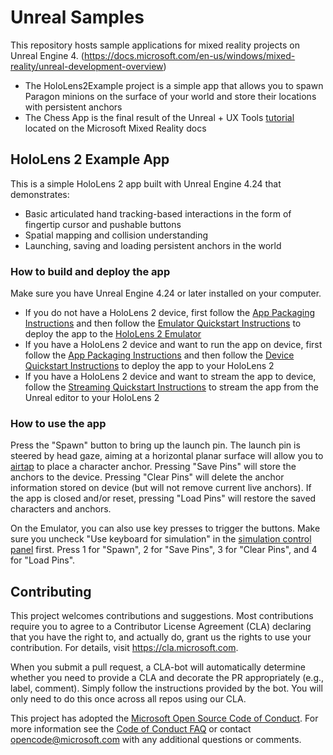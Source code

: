# Unreal Samples

This repository hosts sample applications for mixed reality projects on Unreal Engine 4. (https://docs.microsoft.com/en-us/windows/mixed-reality/unreal-development-overview)
* The HoloLens2Example project is a simple app that allows you to spawn Paragon minions on the surface of your world and store their locations with persistent anchors
* The Chess App is the final result of the Unreal + UX Tools [tutorial](https://docs.microsoft.com/en-us/windows/mixed-reality/unreal-uxt-ch1) located on the Microsoft Mixed Reality docs

## HoloLens 2 Example App

This is a simple HoloLens 2 app built with Unreal Engine 4.24 that demonstrates:
* Basic articulated hand tracking-based interactions in the form of fingertip cursor and pushable buttons
* Spatial mapping and collision understanding
* Launching, saving and loading persistent anchors in the world

### How to build and deploy the app

Make sure you have Unreal Engine 4.24 or later installed on your computer. 
* If you do not have a HoloLens 2 device, first follow the [App Packaging Instructions](https://docs.unrealengine.com/en-US/Platforms/AR/HoloLens2/HowTo/PackageApp/index.html) and then follow the [Emulator Quickstart Instructions](https://docs.unrealengine.com/en-US/Platforms/AR/HoloLens2/QuickStartEmulator/index.html) to deploy the app to the [HoloLens 2 Emulator](https://docs.microsoft.com/en-us/windows/mixed-reality/using-the-hololens-emulator)
* If you have a HoloLens 2 device and want to run the app on device, first follow the [App Packaging Instructions](https://docs.unrealengine.com/en-US/Platforms/AR/HoloLens2/HowTo/PackageApp/index.html) and then follow the [Device Quickstart Instructions](https://docs.unrealengine.com/en-US/Platforms/AR/HoloLens2/QuickStartDevice/index.html) to deploy the app to your HoloLens 2
* If you have a HoloLens 2 device and want to stream the app to device, follow the [Streaming Quickstart Instructions](https://docs.unrealengine.com/en-US/Platforms/AR/HoloLens2/QuickStartStreaming/index.html) to stream the app from the Unreal editor to your HoloLens 2

### How to use the app

Press the "Spawn" button to bring up the launch pin. The launch pin is steered by head gaze, aiming at a horizontal planar surface will allow you to [airtap](https://docs.microsoft.com/en-us/windows/mixed-reality/gestures#air-tap) to place a character anchor.
Pressing  "Save Pins" will store the anchors to the device.
Pressing "Clear Pins" will delete the anchor information stored on device (but will not remove current live anchors).
If the app is closed and/or reset, pressing "Load Pins" will restore the saved characters and anchors. 

On the Emulator, you can also use key presses to trigger the buttons. Make sure you uncheck "Use keyboard for simulation" in the [simulation control panel](https://docs.microsoft.com/en-us/windows/mixed-reality/using-the-hololens-emulator#simulation-control-panel) first. Press 1 for "Spawn", 2 for "Save Pins", 3 for "Clear Pins", and 4 for "Load Pins". 

## Contributing

This project welcomes contributions and suggestions.  Most contributions require you to agree to a Contributor License Agreement (CLA) declaring that you have the right to, and actually do, grant us the rights to use your contribution. For details, visit https://cla.microsoft.com.

When you submit a pull request, a CLA-bot will automatically determine whether you need to provide a CLA and decorate the PR appropriately (e.g., label, comment). Simply follow the instructions provided by the bot. You will only need to do this once across all repos using our CLA.

This project has adopted the [Microsoft Open Source Code of Conduct](https://opensource.microsoft.com/codeofconduct/). For more information see the [Code of Conduct FAQ](https://opensource.microsoft.com/codeofconduct/faq/) or contact [opencode@microsoft.com](mailto:opencode@microsoft.com) with any additional questions or comments.